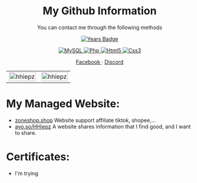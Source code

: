 <h1 align="center">My Github Information</h1>
<p align="center" dir="auto">
    You can contact me through the following methods
</p>

<p align="center" dir="auto">
    <a href="https://badges.pufler.dev/years/hhiepz" rel="nofollow">
        <img src="https://badges.pufler.dev/years/hhiepz" alt="Years Badge"
            data-canonical-src="https://badges.pufler.dev/years/hhiepz">
    </a>
</p>

<p align="center" dir="auto">
    <a href="#" rel="nofollow">
        <img src="https://img.shields.io/badge/mysql-%2300f.svg?style=for-the-badge&logo=mysql&logoColor=white"
            alt="MySQL">
    </a>
    <a href="#" rel="nofollow">
        <img src="https://img.shields.io/badge/php-%23777BB4.svg?style=for-the-badge&logo=php&logoColor=white"
            alt="Php">
    </a>
    <a href="#" rel="nofollow">
        <img src="https://img.shields.io/badge/html5-%23E34F26.svg?style=for-the-badge&logo=html5&logoColor=white"
            alt="Html5">
    </a>
    <a href="#" rel="nofollow">
        <img src="https://img.shields.io/badge/css3-%231572B6.svg?style=for-the-badge&logo=css3&logoColor=white"
            alt="Css3">
    </a>
</p>

<p align="center" dir="auto">
    <a href="https://facebook.com/nhoc.hiepz">
        Facebook
    </a>
    <span> · </span>
    <a href="https://discord.gg/EcEBJFxgck">
        Discord
    </a>
</p>


<table align="center" style="width:100%;">
    <tr>
        <td>
            <img src="https://github-readme-stats.vercel.app/api?username=hhiepz&theme=radical&hide_border=true&include_all_commits=false&count_private=true&include_all_commits=true"
                alt="hhiepz" width="100%" />
        </td>
        <td>
            <img src="https://github-readme-stats.vercel.app/api/top-langs/?username=hhiepz&theme=radical&layout=compact&hide=CSS&langs_count=10"
                alt="hhiepz" width="100%" />
        </td>
    </tr>
</table>

<h1>My Managed Website:</h1>
<ul>
    <li>
        <a href="https://zoneshop.shop/">zoneshop.shop</a>
        Website support affiliate tiktok, shopee,...
    </li>
    <li>
        <a href="https://ayo.so/hhiepz">ayo.so/HHiepz</a>
        A website shares information that I find good, and I want to share.
    </li>
</ul>

<h1>Certificates:</h1>
<ul>
    <li> I'm trying</li>
</ul>
